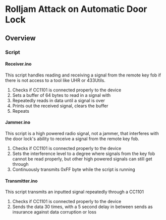 # Rolljam Attack on Automatic Door Lock

## Overview

### Script

#### Receiver.ino

This script handles reading and receiving a signal from the remote key fob if there is not access to a tool like UHR or 433Utils.

1. Checks if CC1101 is connected properly to the device
2. Sets a buffer of 64 bytes to read in a signal with
3. Repeatedly reads in data until a signal is over
4. Prints out the received signal, clears the buffer
5. Repeats


#### Jammer.ino

This script is a high powered radio signal, not a jammer, that interferes with the door lock's ability to receive a signal from the remote key fob.

1. Checks if CC1101 is connected properly to the device
2. Sets the interference level to a degree where signals from the key fob cannot be read properly, but other high powered signals can still get through
3. Continuously transmits 0xFF byte while the script is running


#### Transmitter.ino

This script transmits an inputted signal repeatedly through a CC1101 

1. Checks if CC1101 is connected properly to the device
2. Sends the data 30 times, with a 5 second delay in between sends as insurance against data corruption or loss
